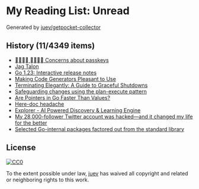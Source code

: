 # My Reading List: Unread

Generated by [juev/getpocket-collector](https://github.com/juev/getpocket-collector)

## History (11/4349 items)

- [􀀂􀀟􀀍􀀆 􀀂􀀛􀀌􀀋 Concerns about passkeys](https://me.micahrl.com/blog/concerns-about-passkeys/)
- [Jag Talon](https://usesthis.com/interviews/jag.talon/)
- [Go 1.23: Interactive release notes](https://antonz.org/go-1-23/)
- [Making Code Generators Pleasant to Use](https://hypirion.com/musings/making-code-generators-pleasant-to-use)
- [Terminating Elegantly: A Guide to Graceful Shutdowns](https://packagemain.tech/p/graceful-shutdowns-k8s-go)
- [Safeguarding changes using the plan-execute pattern](https://tn1ck.com/blog/update-plans?utm_source=christophberger&utm_medium=email&utm_campaign=2024-07-20-bisecting-ftw)
- [Are Pointers in Go Faster Than Values?](https://blog.boot.dev/golang/pointers-faster-than-values/)
- [Here-doc headache](https://rednafi.com/misc/heredoc_headache/)
- [Explorer - AI Powered Discovery & Learning Engine](https://explorer.globe.engineer)
- [My 28,000-follower Twitter account was hacked—and it changed my life for the better](https://www.fastcompany.com/91154019/my-28000-follower-twitter-account-was-hacked-and-it-changed-my-life-for-the-better)
- [Selected Go-internal packages factored out from the standard library](https://github.com/rogpeppe/go-internal)

## License

[![CC0](https://mirrors.creativecommons.org/presskit/buttons/88x31/svg/cc-zero.svg)](https://creativecommons.org/publicdomain/zero/1.0/)

To the extent possible under law, [juev](https://github.com/juev) has waived all copyright and related or neighboring rights to this work.
